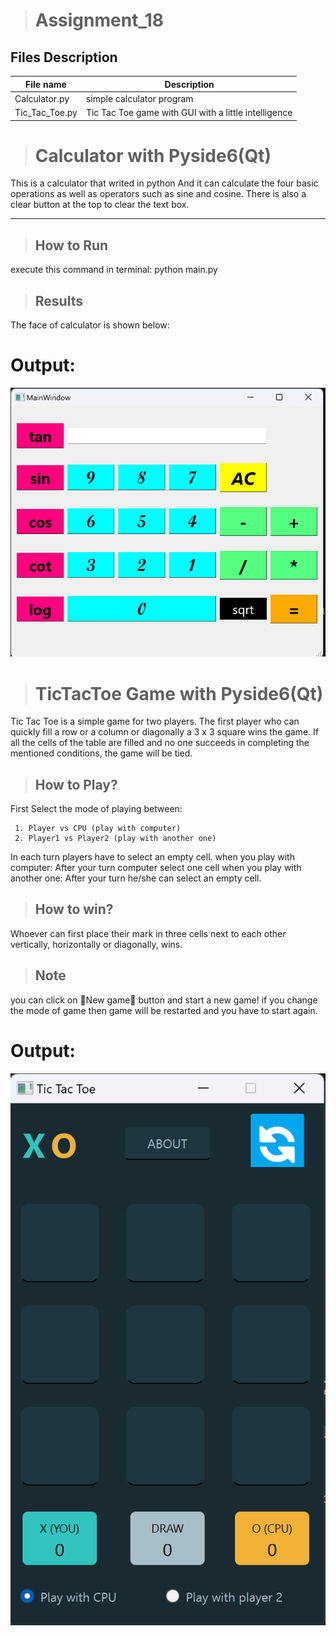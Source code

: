 ># Assignment_18



## Files Description

| File name | Description |
|--- | --- |
|Calculator.py | simple calculator program |
|Tic_Tac_Toe.py | Tic Tac Toe game with GUI with a little intelligence|

># Calculator with Pyside6(Qt)
This is a calculator that writed in python 
And it can calculate the four basic operations as well as operators such as sine and cosine.
There is also a clear button at the top to clear the text box.

---

>## How to Run
execute this command in terminal:
python main.py


>## Results

The face of calculator is shown below:

# Output:
![concentric](calculator.png)

># TicTacToe Game with Pyside6(Qt)
Tic Tac Toe is a simple game for two players. The first player who can quickly fill a row or a column or diagonally a 3 x 3 square wins the game. If all the cells of the table are filled and no one succeeds in completing the mentioned conditions, the game will be tied.

>## How to Play?
First Select the mode of playing between: 
    
     1. Player vs CPU (play with computer)
     2. Player1 vs Player2 (play with another one)

In each turn players have to select an empty cell.
when you play with computer: After your turn computer select one cell
when you play with another one: After your turn he/she can select an empty cell.

>## How to win?
Whoever can first place their mark in three cells next to each other vertically, horizontally or diagonally, wins.

>## Note
you can click on 🔄️New game🔄️ button and start a new game!
if you change the mode of game then game will be restarted and you have to start again.

# Output:
![concentric](Tic_Tac_Toe.png)










